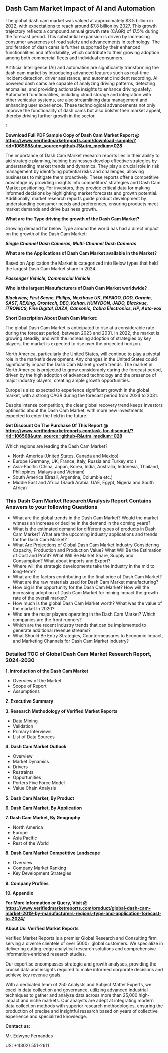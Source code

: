 <h2>Dash Cam Market Impact of AI and Automation</h2><p>The global dash cam market was valued at approximately $3.5 billion in 2022, with expectations to reach around $7.8 billion by 2027. This growth trajectory reflects a compound annual growth rate (CAGR) of 17.5% during the forecast period. This substantial expansion is driven by increasing consumer awareness of road safety and advancements in technology. The proliferation of dash cams is further supported by their enhanced functionalities and affordability, which contribute to their growing adoption among both commercial fleets and individual consumers.</p><p>Artificial Intelligence (AI) and automation are significantly transforming the dash cam market by introducing advanced features such as real-time incident detection, driver assistance, and automatic incident recording. AI-powered dash cams are capable of analyzing driving patterns, detecting anomalies, and providing actionable insights to enhance driving safety. Automated functionalities, including cloud storage and integration with other vehicular systems, are also streamlining data management and enhancing user experience. These technological advancements not only improve the functionality of dash cams but also bolster their market appeal, thereby driving further growth in the sector.</p>t</p><p id="" class=""><strong>Download Full PDF Sample Copy of Dash Cam Market Report @ <a href="https://www.verifiedmarketreports.com/download-sample/?rid=106568&utm_source=github-R&utm_medium=028" target="_blank">https://www.verifiedmarketreports.com/download-sample/?rid=106568&utm_source=github-R&utm_medium=028</a></strong></p><p>The importance of&nbsp;Dash Cam Market research reports lies in their ability to aid strategic planning, helping businesses develop effective strategies by understanding market trends and dynamics. They play a crucial role in risk management by identifying potential risks and challenges, allowing businesses to mitigate them proactively. These reports offer a competitive advantage by providing insights into competitors' strategies and Dash Cam Market positioning. For investors, they provide critical data for making informed decisions by highlighting market forecasts and growth potential. Additionally, market research reports guide product development by understanding consumer needs and preferences, ensuring products meet market demands and drive business growth.</p><p><strong>What are the&nbsp;Type driving the growth of the Dash Cam Market?</strong></p><p id="" class="">Growing demand for below Type around the world has had a direct impact on the growth of the Dash Cam Market:</p><em><strong>Single Channel Dash Cameras, Multi-Channel Dash Cameras</strong></em></p><strong>What are the&nbsp;Applications&nbsp;of Dash Cam Market available in the Market?</strong></p><p id="" class="">Based on Application the Market is categorized into Below types that held the largest Dash Cam Market share In 2024.</p><em><strong>Passenger Vehicle, Commercial Vehicle</strong></em></p><strong>Who is the largest Manufacturers of Dash Cam Market worldwide?</strong></p><p><em><strong>Blackview, First Scene, Philips, Nextbase UK, PAPAGO, DOD, Garmin, SAST, REXing, Qrontech, DEC, Kehan, HUNYDON, JADO, Blackvue, iTRONICS, Fine Digital, DAZA, Cansonic, Cobra Electronics, HP, Auto-vox</strong></em></p><p id="" class=""><strong>Short Description About Dash Cam Market:</strong></p><p>The global Dash Cam Market is anticipated to rise at a considerable rate during the forecast period, between 2023 and 2031. In 2022, the market is growing steadily, and with the increasing adoption of strategies by key players, the market is expected to rise over the projected horizon.</p><p>North America, particularly the United States, will continue to play a pivotal role in the market's development. Any changes in the United States could significantly impact the Dash Cam Market growth trends. The market in North America is projected to grow considerably during the forecast period, driven by the high adoption of advanced technology and the presence of major industry players, creating ample growth opportunities.</p><p>Europe is also expected to experience significant growth in the global market, with a strong CAGR during the forecast period from 2024 to 2031.</p><p>Despite intense competition, the clear global recovery trend keeps investors optimistic about the Dash Cam Market, with more new investments expected to enter the field in the future.</p><p id="" class=""><strong>Get Discount On The Purchase Of This Report @ <a href="https://www.verifiedmarketreports.com/ask-for-discount/?rid=106568&utm_source=github-R&utm_medium=028" target="_blank">https://www.verifiedmarketreports.com/ask-for-discount/?rid=106568&utm_source=github-R&utm_medium=028</a></strong></p>Which regions are leading the Dash Cam Market?</p><ul><li>North America (United States, Canada and Mexico)</li><li>Europe (Germany, UK, France, Italy, Russia and Turkey etc.)</li><li>Asia-Pacific (China, Japan, Korea, India, Australia, Indonesia, Thailand, Philippines, Malaysia and Vietnam)</li><li>South America (Brazil, Argentina, Columbia etc.)</li><li>Middle East and Africa (Saudi Arabia, UAE, Egypt, Nigeria and South Africa)</li></ul><h3 id="" class="">This Dash Cam Market Research/Analysis Report Contains Answers to your following Questions</h3><ul><li>What are the global trends in the Dash Cam Market? Would the market witness an increase or decline in the demand in the coming years?</li><li>What is the estimated demand for different types of products in Dash Cam Market? What are the upcoming industry applications and trends for the Dash Cam Market?</li><li>What Are Projections of Global Dash Cam Market Industry Considering Capacity, Production and Production Value? What Will Be the Estimation of Cost and Profit? What Will Be Market Share, Supply and Consumption? What about imports and Export?</li><li>Where will the strategic developments take the industry in the mid to long-term?</li><li>What are the factors contributing to the final price of Dash Cam Market? What are the raw materials used for Dash Cam Market manufacturing?</li><li>How big is the opportunity for the Dash Cam Market? How will the increasing adoption of Dash Cam Market for mining impact the growth rate of the overall market?</li><li>How much is the global Dash Cam Market worth? What was the value of the market In 2020?</li><li>Who are the major players operating in the Dash Cam Market? Which companies are the front runners?</li><li>Which are the recent industry trends that can be implemented to generate additional revenue streams?</li><li>What Should Be Entry Strategies, Countermeasures to Economic Impact, and Marketing Channels for Dash Cam Market Industry?</li></ul><h3 id="" class="">Detailed TOC of Global Dash Cam Market Research Report, 2024-2030</h3><p id="" class=""><strong>1. Introduction of the Dash Cam Market</strong></p><ul><li>Overview of the Market</li><li>Scope of Report</li><li>Assumptions</li></ul><p id="" class=""><strong>2. Executive Summary</strong></p><p id="" class=""><strong>3. Research Methodology of Verified Market Reports</strong></p><ul><li>Data Mining</li><li>Validation</li><li>Primary Interviews</li><li>List of Data Sources</li></ul><p id="" class=""><strong>4. Dash Cam Market Outlook</strong></p><ul><li>Overview</li><li>Market Dynamics</li><li>Drivers</li><li>Restraints</li><li>Opportunities</li><li>Porters Five Force Model</li><li>Value Chain Analysis</li></ul><p id="" class=""><strong>5. Dash Cam Market, By Product</strong></p><p id="" class=""><strong>6. Dash Cam Market, By Application</strong></p><p id="" class=""><strong>7. Dash Cam Market, By Geography</strong></p><ul><li>North America</li><li>Europe</li><li>Asia Pacific</li><li>Rest of the World</li></ul><p id="" class=""><strong>8. Dash Cam Market Competitive Landscape</strong></p><ul><li>Overview</li><li>Company Market Ranking</li><li>Key Development Strategies</li></ul><p id="" class=""><strong>9. Company Profiles</strong></p><p id="" class=""><strong>10. Appendix</strong></p><p id="" class=""><strong>For More Information or Query, Visit @ <a href="https://www.verifiedmarketreports.com/product/global-dash-cam-market-2019-by-manufacturers-regions-type-and-application-forecast-to-2024/" target="_blank">https://www.verifiedmarketreports.com/product/global-dash-cam-market-2019-by-manufacturers-regions-type-and-application-forecast-to-2024/</a></strong></p><p id="" class=""><strong>About Us: Verified Market Reports</strong></p><p id="" class="">Verified Market Reports is a premier Global Research and Consulting firm serving a diverse clientele of over 5000+ global customers. We specialize in delivering cutting-edge analytical research solutions and comprehensive information-enriched research studies.</p><p id="" class="">Our expertise encompasses strategic and growth analyses, providing the crucial data and insights required to make informed corporate decisions and achieve key revenue goals.</p><p id="" class="">With a dedicated team of 250 Analysts and Subject Matter Experts, we excel in data collection and governance, utilizing advanced industrial techniques to gather and analyze data across more than 25,000 high-impact and niche markets. Our analysts are adept at integrating modern data collection methods with superior research methodologies, ensuring the production of precise and insightful research based on years of collective experience and specialized knowledge.</p><p id="" class=""><strong>Contact us:</strong></p><p id="" class="">Mr. Edwyne Fernandes</p><p id="" class="">US: +1(302) 551-2611</p>